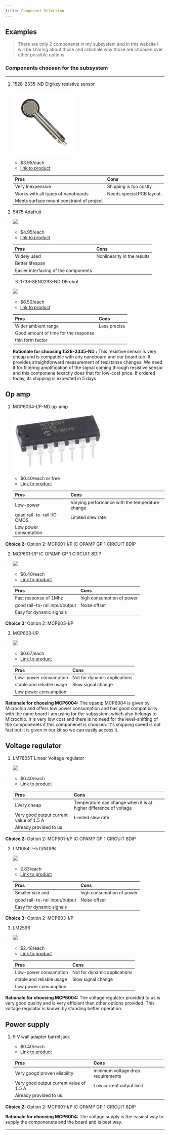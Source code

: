 ```yaml
---
title: Component Selection 
---
```


## Examples



> There are only 2 components in my subsystem and in this website I will be sharing about those and rationale why those are choosen over other possible options.


### Components choosen for the subsystem

****

1. 1528-2335-ND Digikey resistive sensor

    ![](MFG_166_sml.jpg)

    * $3.95/each
    * [link to product](https://www.digikey.com/en/products/detail/adafruit-industries-llc/166/7393589?gclsrc=aw.ds&gad_source=1&gad_campaignid=20232005509&gbraid=0AAAAADrbLliL8TzXuQg7x9tLNvO4PqNgi&gclid=CjwKCAjw0sfHBhB6EiwAQtv5qagfMTuvM6EWfkF-lDEyOs6MVN03ChBavjL6tKcwhR8kXR566HCPExoCmlEQAvD_BwE)

    | Pros                                      | Cons                                                             |
    | ----------------------------------------- | ---------------------------------------------------------------- |
    | Very Inexpensive                               | Shipping is too costly |
    | Works with all types of nanoboards                      | Needs special PCB layout.                                        |
    | Meets surface mount constraint of project |



2. 5475 Adafruit

    ![](https://mm.digikey.com/Volume0/opasdata/d220001/derivates/1/003/217/472/MFG_5475_sml%28200x200%29.jpg)

    * $4.95/each
    * [link to product](https://www.digikey.com/en/products/detail/adafruit-industries-llc/5475/22162362?gclsrc=aw.ds&gad_source=1&gad_campaignid=20232005509&gbraid=0AAAAADrbLliA2QPoBJaKgRRDCe-E96ysN&gclid=CjwKCAjw0sfHBhB6EiwAQtv5qYGZCGvvPbDwf9DDm2bSefonA0HU3gFHJq1bK3vT8t_ols2fsJB0wxoCc_sQAvD_BwE)

    | Pros                                      | Cons                                                             |
    | ----------------------------------------- | ---------------------------------------------------------------- |
    | Widely used                             | Nonlinearity in the results |
    | Better lifespan                      |                                      |
    | Easier interfacing of the components |



    3. 1738-SEN0293-ND DFrobot

    ![](https://mm.digikey.com/Volume0/opasdata/d220001/derivates/1/100/948/661/SEN0293_sml.jpg)

    * $6.50/each
    * [link to product](https://www.digikey.com/en/products/detail/dfrobot/SEN0293/10136549?gclsrc=aw.ds&gad_source=1&gad_campaignid=20232005509&gbraid=0AAAAADrbLliA2QPoBJaKgRRDCe-E96ysN&gclid=CjwKCAjw0sfHBhB6EiwAQtv5qb1dP63M7VRu8O6ERff4Tu-m0pQPTGdx5_IjUZ6b_PNYJ37PUhoaVBoCrzEQAvD_BwE)

    | Pros                                      | Cons                                                             |
    | ----------------------------------------- | ---------------------------------------------------------------- |
    | Wider ambient range                               | Less precise |
    | Good amount of time for the response                      |                                        |
    | thin form factor |

    **Rationale for choosing 1528-2335-ND :** This resistive sensor is very cheap and is compatible with any nanoboard and our board too. It provides straightforward measurement of resistanse changes. We need it for filtering amplification of the signal coming through resistive sensor and this componene texactly does that for low-cost price. If ordered today, its shipping is expected in 5 days

## Op amp
1. MCP6004-I/P-ND op-amp

    ![](images.jpeg)

    * $0.40/each or free
    * [Link to product](https://www.microchip.com/en-us/product/mcp6004)

    | Pros                                                              | Cons                |
    | ----------------------------------------------------------------- | ------------------- |
    | Low-power                                             | Varying performance with the temperature change      |
    | quad rail-to-rail I/O CMOS                                 | Limited slew rate |
    | Low power consumption |

**Choice 2:** Option 2: MCP601-I/P IC OPAMP GP 1 CIRCUIT 8DIP


2. MCP601-I/P IC OPAMP GP 1 CIRCUIT 8DIP

    ![](https://mm.digikey.com/Volume0/opasdata/d220001/derivates/1/300/341/924/150%7EC04-018%7EP%2C%20PA%7E8_sml%28200x200%29.jpg)

    * $0.40/each
    * [Link to product](https://www.digikey.com/en/products/detail/microchip-technology/MCP601-I-P/305930)

    | Pros                                                              | Cons                |
    | ----------------------------------------------------------------- | ------------------- |
    | Fast response of 1Mhz                                             | high consumption of power      |
    | good rail-to-rail input/output                                 | Noise offset |
    | Easy for dynamic signals  |

**Choice 3:** Option 2: MCP603-I/P

3. MCP603-I/P

    ![](https://mm.digikey.com/Volume0/opasdata/d220001/derivates/1/300/341/924/150%7EC04-018%7EP%2C%20PA%7E8_sml%28200x200%29.jpg)

    * $0.67/each
    * [Link to product](https://www.digikey.com/en/products/detail/microchip-technology/MCP603-I-P/305934?gclsrc=aw.ds&gad_source=1&gad_campaignid=20228387720&gbraid=0AAAAADrbLlh_36NL6tG2xM8sOANdgFkI4&gclid=CjwKCAjw0sfHBhB6EiwAQtv5qYySUVtsJZWfFdD2i3Bas2rJTBIOqGb7fxJG9O-PzXONhinhUFv1wRoCqyUQAvD_BwE)

    | Pros                                                              | Cons                |
    | ----------------------------------------------------------------- | ------------------- |
    | Low-power consumption                                            | Not for dynamic applications      |
    | stable and reliable usage                                 | Slow signal change |
    | Low power consumption |



**Rationale for choosing MCP6004:** The opamp MCP6004 is given by Microchip and offers low power consumption and has good compatibility with the nano board I am using for the subsystem, which also belongs to Microchip. It is very low cost and there is no need for the level-shifting of the componenets if this componenet is choosen. It's shipping speed is not fast but it is given in our kit so we can easily access it.


## Voltage regulator
1. LM7805T Linear Voltage regulator

    ![](https://mm.digikey.com/Volume0/opasdata/d220001/derivates/1/001/176/122/MFG_5536_TO-220-3L_sml%28200x200%29.jpg)

    * $0.40/each
    * [Link to product](https://www.digikey.com/en/products/detail/taejin/LM7805T/22237260)

    | Pros                                                              | Cons                |
    | ----------------------------------------------------------------- | ------------------- |
    | LVery cheap                                             | Temperature can change when it is at higher difference of voltage      |
    | Very good output current value of 1.5 A                                 | Limited slew rate |
    | Already provided to us |

**Choice 2:** Option 2: MCP601-I/P IC OPAMP GP 1 CIRCUIT 8DIP


2. LM1084IT-5.0/NOPB

    ![](https://mm.digikey.com/Volume0/opasdata/d220001/derivates/1/100/625/374/296%7ET03B%7ENDE%7E3_sml.jpg)

    * 2.83/each
    * [Link to product](https://www.digikey.com/en/products/detail/texas-instruments/LM1084IT-5-0-NOPB/363556)

    | Pros                                                              | Cons                |
    | ----------------------------------------------------------------- | ------------------- |
    | Smaller size and                                             | high consumption of power      |
    | good rail-to-rail input/output                                 | Noise offset |
    | Easy for dynamic signals  |

**Choice 3:** Option 2: MCP603-I/P

3. LM2596

    ![](https://i.ebayimg.com/images/g/m10AAOSwquxgONfC/s-l1600.webp)

    * $2.48/each
    * [Link to product](https://www.digikey.com/en/products/detail/microchip-technology/MCP603-I-P/305934?gclsrc=aw.ds&gad_source=1&gad_campaignid=20228387720&gbraid=0AAAAADrbLlh_36NL6tG2xM8sOANdgFkI4&gclid=CjwKCAjw0sfHBhB6EiwAQtv5qYySUVtsJZWfFdD2i3Bas2rJTBIOqGb7fxJG9O-PzXONhinhUFv1wRoCqyUQAvD_BwE)

    | Pros                                                              | Cons                |
    | ----------------------------------------------------------------- | ------------------- |
    | Low-power consumption                                            | Not for dynamic applications      |
    | stable and reliable usage                                 | Slow signal change |
    | Low power consumption |



**Rationale for choosing MCP6004:** The voltage regulator provided to us is very good quality and is very efficient than other options provided. This voltage regulator is known by standing better operation. 


## Power supply
1. 9 V wall adapter barrel jack


    * $0.40/each
    * [Link to product](https://resources.ampheo.com/static/datasheets/cui-inc/dpd090050-p5p-tk.pdf)

    | Pros                                                              | Cons                |
    | ----------------------------------------------------------------- | ------------------- |
    | Very googd proven eliability                                             | minimum voltage drop requirements      |
    | Very good output current value of 1.5 A                                 | Low current output limit |
    | Already provided to us |

**Choice 2:** Option 2: MCP601-I/P IC OPAMP GP 1 CIRCUIT 8DIP


**Rationale for choosing MCP6004:** The voltage supply is the easiest way to supply the componenets and the board and is best way.





---